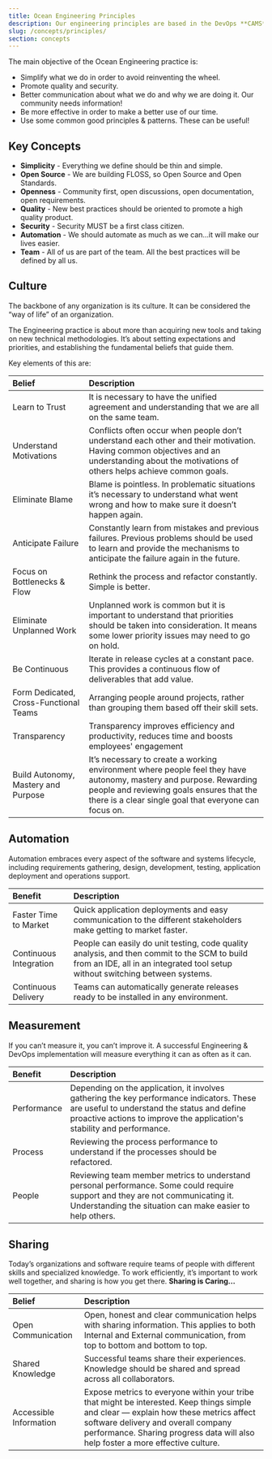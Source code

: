 ```yaml
---
title: Ocean Engineering Principles
description: Our engineering principles are based in the DevOps **CAMS** acronym (Culture, Automation, Measurement and Sharing).
slug: /concepts/principles/
section: concepts
---
```


The main objective of the Ocean Engineering practice is:

- Simplify what we do in order to avoid reinventing the wheel.
- Promote quality and security.
- Better communication about what we do and why we are doing it. Our community needs information!
- Be more effective in order to make a better use of our time.
- Use some common good principles & patterns. These can be useful!

## Key Concepts

- **Simplicity** - Everything we define should be thin and simple.
- **Open Source** - We are building FLOSS, so Open Source and Open Standards.
- **Openness** - Community first, open discussions, open documentation, open requirements.
- **Quality** - New best practices should be oriented to promote a high quality product.
- **Security** - Security MUST be a first class citizen.
- **Automation** - We should automate as much as we can...it will make our lives easier.
- **Team** - All of us are part of the team. All the best practices will be defined by all us.

## Culture

The backbone of any organization is its culture. It can be considered the “way of life” of an organization.

The Engineering practice is about more than acquiring new tools and taking on new technical methodologies. It’s about setting expectations and priorities, and establishing the fundamental beliefs that guide them.

Key elements of this are:

| Belief                                 | Description |
| :------------------------------------- | :---------- |
| Learn to Trust                         | It is necessary to have the unified agreement and understanding that we are all on the same team. |
| Understand Motivations                 | Conflicts often occur when people don’t understand each other and their motivation. Having common objectives and an understanding about the motivations of others helps achieve common goals. |
| Eliminate Blame                        | Blame is pointless. In problematic situations it’s necessary to understand what went wrong and how to make sure it doesn’t happen again. |
| Anticipate Failure                     | Constantly learn from mistakes and previous failures. Previous problems should be used to learn and provide the mechanisms to anticipate the failure again in the future. |
| Focus on Bottlenecks & Flow            | Rethink the process and refactor constantly. Simple is better. |
| Eliminate Unplanned Work               | Unplanned work is common but it is important to understand that priorities should be taken into consideration. It means some lower priority issues may need to go on hold. |
| Be Continuous                          | Iterate in release cycles at a constant pace. This provides a continuous flow of deliverables that add value. |
| Form Dedicated, Cross-Functional Teams | Arranging people around projects, rather than grouping them based off their skill sets. |
| Transparency                           | Transparency improves efficiency and productivity, reduces time and boosts employees' engagement |
| Build Autonomy, Mastery and Purpose    | It’s necessary to create a working environment where people feel they have autonomy, mastery and purpose. Rewarding people and reviewing goals ensures that the there is a clear single goal that everyone can focus on. |

## Automation

Automation embraces every aspect of the software and systems lifecycle, including requirements gathering, design, development, testing, application deployment and operations support.

| Benefit                | Description |
| :--------------------- | :---------- |
| Faster Time to Market  | Quick application deployments and easy communication to the different stakeholders make getting to market faster. |
| Continuous Integration | People can easily do unit testing, code quality analysis, and then commit to the SCM to build from an IDE, all in an integrated tool setup without switching between systems. |
| Continuous Delivery    | Teams can automatically generate releases ready to be installed in any environment. |

## Measurement

If you can’t measure it, you can’t improve it. A successful Engineering & DevOps implementation will measure everything it can as often as it can.

| Benefit     | Description |
| :---------- | :---------- |
| Performance | Depending on the application, it involves gathering the key performance indicators. These are useful to understand the status and define proactive actions to improve the application's stability and performance. |
| Process     | Reviewing the process performance to understand if the processes should be refactored. |
| People      | Reviewing team member metrics to understand personal performance. Some could require support and they are not communicating it. Understanding the situation can make easier to help others. |

## Sharing

Today’s organizations and software require teams of people with different skills and specialized knowledge.
To work efficiently, it’s important to work well together, and sharing is how you get there. **Sharing is Caring...**

| Belief                 | Description |
| :--------------------- | :---------- |
| Open Communication     | Open, honest and clear communication helps with sharing information. This applies to both Internal and External communication, from top to bottom and bottom to top. |
| Shared Knowledge       | Successful teams share their experiences. Knowledge should be shared and spread across all collaborators. |
| Accessible Information | Expose metrics to everyone within your tribe that might be interested. Keep things simple and clear — explain how these metrics affect software delivery and overall company performance. Sharing progress data will also help foster a more effective culture. |
